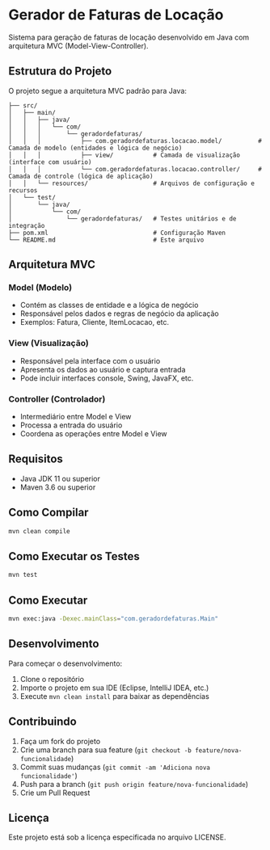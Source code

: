 # Gerador de Faturas de Locação

Sistema para geração de faturas de locação desenvolvido em Java com arquitetura MVC (Model-View-Controller).

## Estrutura do Projeto

O projeto segue a arquitetura MVC padrão para Java:

```
├── src/
│   ├── main/
│   │   ├── java/
│   │   │   └── com/
│   │   │       └── geradordefaturas/
│   │   │           ├── com.geradordefaturas.locacao.model/          # Camada de modelo (entidades e lógica de negócio)
│   │   │           ├── view/           # Camada de visualização (interface com usuário)
│   │   │           └── com.geradordefaturas.locacao.controller/     # Camada de controle (lógica de aplicação)
│   │   └── resources/                  # Arquivos de configuração e recursos
│   └── test/
│       └── java/
│           └── com/
│               └── geradordefaturas/   # Testes unitários e de integração
├── pom.xml                             # Configuração Maven
└── README.md                           # Este arquivo
```

## Arquitetura MVC

### Model (Modelo)
- Contém as classes de entidade e a lógica de negócio
- Responsável pelos dados e regras de negócio da aplicação
- Exemplos: Fatura, Cliente, ItemLocacao, etc.

### View (Visualização)
- Responsável pela interface com o usuário
- Apresenta os dados ao usuário e captura entrada
- Pode incluir interfaces console, Swing, JavaFX, etc.

### Controller (Controlador)
- Intermediário entre Model e View
- Processa a entrada do usuário
- Coordena as operações entre Model e View

## Requisitos

- Java JDK 11 ou superior
- Maven 3.6 ou superior

## Como Compilar

```bash
mvn clean compile
```

## Como Executar os Testes

```bash
mvn test
```

## Como Executar

```bash
mvn exec:java -Dexec.mainClass="com.geradordefaturas.Main"
```

## Desenvolvimento

Para começar o desenvolvimento:

1. Clone o repositório
2. Importe o projeto em sua IDE (Eclipse, IntelliJ IDEA, etc.)
3. Execute `mvn clean install` para baixar as dependências

## Contribuindo

1. Faça um fork do projeto
2. Crie uma branch para sua feature (`git checkout -b feature/nova-funcionalidade`)
3. Commit suas mudanças (`git commit -am 'Adiciona nova funcionalidade'`)
4. Push para a branch (`git push origin feature/nova-funcionalidade`)
5. Crie um Pull Request

## Licença

Este projeto está sob a licença especificada no arquivo LICENSE.
